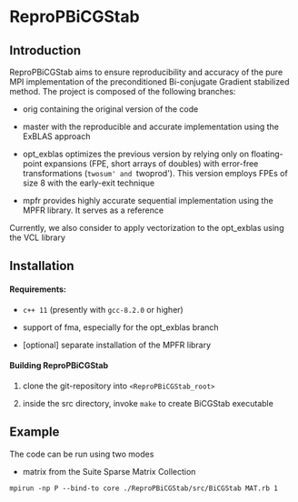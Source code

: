 # ReproPBiCGStab

## Introduction

ReproPBiCGStab aims to ensure reproducibility and accuracy of the pure MPI implementation of the preconditioned Bi-conjugate Gradient stabilized method. The project is composed of the following branches:
- orig containing the original version of the code

- master with the reproducible and accurate implementation using the ExBLAS approach

- opt_exblas optimizes the previous version by relying only on floating-point expansions (FPE, short arrays of doubles) with error-free transformations (`twosum' and `twoprod'). This version employs FPEs of size 8 with the early-exit technique

- mpfr provides highly accurate sequential implementation using the MPFR library. It serves as a reference

Currently, we also consider to apply vectorization to the opt_exblas using the VCL library

## Installation

#### Requirements:
- `c++ 11` (presently with `gcc-8.2.0` or higher)

- support of fma, especially for the opt_exblas branch

- [optional] separate installation of the MPFR library

#### Building ReproPBiCGStab

1. clone the git-repository into `<ReproPBiCGStab_root>`

2. inside the src directory, invoke `make` to create BiCGStab executable

## Example
The code can be run using two modes
- matrix from the Suite Sparse Matrix Collection

`mpirun -np P --bind-to core ./ReproPBiCGStab/src/BiCGStab MAT.rb 1`
 
